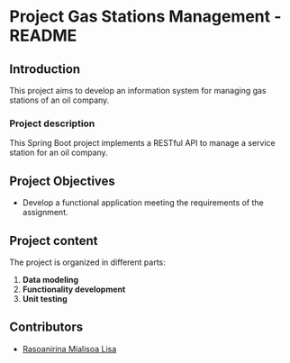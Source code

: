 
# Project Gas Stations Management - README

## Introduction
This project aims to develop an information system for managing gas stations of an oil company.

### Project description

This Spring Boot project implements a RESTful API to manage a service station for an oil company.

## Project Objectives
- Develop a functional application meeting the requirements of the assignment.

## Project content
The project is organized in different parts:
1. **Data modeling**
2. **Functionality development**
3. **Unit testing**  

## Contributors
- [Rasoanirina Mialisoa Lisa](https://github.com/rasoanirinamialisoa)